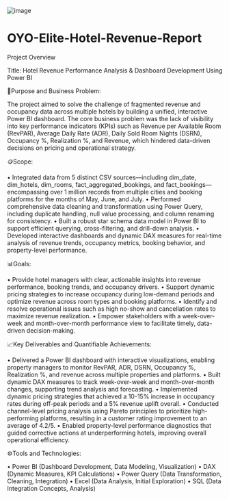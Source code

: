 ![image](https://github.com/user-attachments/assets/0766c798-d636-40ac-b493-ae70e8ae638f)

# OYO-Elite-Hotel-Revenue-Report

Project Overview

Title: Hotel Revenue Performance Analysis & Dashboard Development Using Power BI

📅Purpose and Business Problem:

The project aimed to solve the challenge of fragmented revenue and occupancy data across multiple hotels by building a unified, interactive Power BI dashboard. The core business problem was the lack of visibility into key performance indicators (KPIs) such as Revenue per Available Room (RevPAR), Average Daily Rate (ADR), Daily Sold Room Nights (DSRN), Occupancy %, Realization %, and Revenue, which hindered data-driven decisions on pricing and operational strategy.

🪙Scope:

•	Integrated data from 5 distinct CSV sources—including dim_date, dim_hotels, dim_rooms, fact_aggregated_bookings, and fact_bookings—encompassing over 1 million records from multiple cities and booking platforms for the months of May, June, and July.
•	Performed comprehensive data cleaning and transformation using Power Query, including duplicate handling, null value processing, and column renaming for consistency.
•	Built a robust star schema data model in Power BI to support efficient querying, cross-filtering, and drill-down analysis.
•	Developed interactive dashboards and dynamic DAX measures for real-time analysis of revenue trends, occupancy metrics, booking behavior, and property-level performance.

📊Goals:

•	Provide hotel managers with clear, actionable insights into revenue performance, booking trends, and occupancy drivers.
•	Support dynamic pricing strategies to increase occupancy during low-demand periods and optimize revenue across room types and booking platforms.
•	Identify and resolve operational issues such as high no-show and cancellation rates to maximize revenue realization.
•	Empower stakeholders with a week-over-week and month-over-month performance view to facilitate timely, data-driven decision-making.

📈Key Deliverables and Quantifiable Achievements:

•	Delivered a Power BI dashboard with interactive visualizations, enabling property managers to monitor RevPAR, ADR, DSRN, Occupancy %, Realization %, and revenue across multiple properties and platforms.
•	Built dynamic DAX measures to track week-over-week and month-over-month changes, supporting trend analysis and forecasting.
•	Implemented dynamic pricing strategies that achieved a 10-15% increase in occupancy rates during off-peak periods and a 5% revenue uplift overall.
•	Conducted channel-level pricing analysis using Pareto principles to prioritize high-performing platforms, resulting in a customer rating improvement to an average of 4.2/5.
•	Enabled property-level performance diagnostics that guided corrective actions at underperforming hotels, improving overall operational efficiency.

⚙️Tools and Technologies:

•	Power BI (Dashboard Development, Data Modeling, Visualization)
•	DAX (Dynamic Measures, KPI Calculations)
•	Power Query (Data Transformation, Cleaning, Integration)
•	Excel (Data Analysis, Initial Exploration)
•	SQL (Data Integration Concepts, Analysis)
